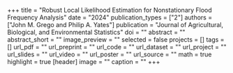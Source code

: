 +++ 
title = "Robust Local Likelihood Estimation for Nonstationary Flood Frequency Analysis" 
date = "2024" 
publication_types = ["2"] 
authors = ["John M. Grego and Philip A. Yates"] 
publication = "Journal of Agricultural, Biological, and Environmental Statistics" 
doi = "" 
abstract = "" 
abstract_short = "" 
image_preview = "" 
selected = false 
projects = [] 
tags = [] 
url_pdf = "" 
url_preprint = "" 
url_code = "" 
url_dataset = "" 
url_project = "" 
url_slides = "" 
url_video = "" 
url_poster = "" 
url_source = "" 
math = true 
highlight = true 
[header] 
image = "" 
caption = "" 
+++
